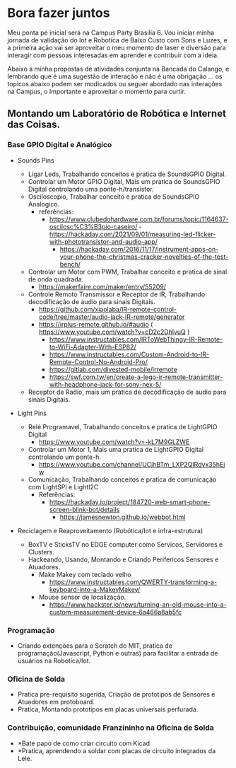 # Bora fazer juntos

Meu ponta pé inicial será na Campus Party Brasilia 6.
Vou iniciar minha jornada de validação do Iot e Robotica de Baixo Custo com Sons e Luzes, e a primeira ação vai ser aproveitar o meu momento de laser e diversão para interagir com pessoas interesadas em aprender e contribuir com a ideia.

Abaixo a minha propostas de atividades conjunta na Bancada do Calango, e lembrando que é uma sugestão de interação e não é uma obrigação ... os topicos abaixo podem ser modicados ou seguer abordado nas interações na Campus, o Importante e aproveitar o momento para curtir.

## Montando um Laboratório de Robótica e Internet das Coisas.
### Base GPIO Digital e Analógico
 - Sounds Pins
	- Ligar Leds, Trabalhando conceitos e pratica de SoundsGPIO Digital.
	- Controlar um Motor GPIO Digital, Mais um pratica de SoundsGPIO Digital controlando uma ponte-h/transistor.	
	- Osciloscopio, Trabalhar conceito e pratica de SoundsGPIO Analogico.
 		- referências:
   			- https://www.clubedohardware.com.br/forums/topic/1164637-oscilosc%C3%B3pio-caseiro/ 
      		        - https://hackaday.com/2021/09/01/measuring-led-flicker-with-phototransistor-and-audio-app/
        		- https://hackaday.com/2016/11/17/instrument-apps-on-your-phone-the-christmas-cracker-novelties-of-the-test-bench/ 		
 	- Controlar um Motor com PWM, Trabalhar conceito e pratica de sinal de onda quadrada.
  		- https://makerfaire.com/maker/entry/55209/  
	- Controle Remoto Transmissor e Receptor de IR, Trabalhando decodificação de audio para sinais Digitais.
 		- https://github.com/xiaolaba/IR-remote-control-code/tree/master/audio-jack-IR-remote/generator
   		- https://irplus-remote.github.io/#audio ( https://www.youtube.com/watch?v=cD2c2DhlvuQ )
     		- https://www.instructables.com/IRToWebThingy-IR-Remote-to-WiFi-Adapter-With-ESP82/
       		- https://www.instructables.com/Custom-Android-to-IR-Remote-Control-No-Android-Pro/
         	- https://gitlab.com/divested-mobile/irremote
          	- https://swf.com.tw/en/create-a-lego-ir-remote-transmitter-with-headphone-jack-for-sony-nex-5/
	- Receptor de Radio, mais um pratica de decodificação de audio para sinais Digitais.
   
 - Light Pins 
	- Relé Programavel, Trabalhando conceitos e pratica de LightGPIO Digital
 		- https://www.youtube.com/watch?v=-kL7M9GLZWE 
	- Controlar um Motor 1, Mais uma pratica de LightGPIO Digital controlando um ponte-h.
 		- https://www.youtube.com/channel/UCjhBTm_LXP2QIRdvx35hEjw 
	- Comunicação,  Trabalhando conceitos e pratica de comunicação com LightSPI e LightI2C
 		- Referências:
   			- https://hackaday.io/project/184720-web-smart-phone-screen-blink-bot/details 
      	 		- https://jamesnewton.github.io/webbot.html 
   
 - Reciclagem e Reaproveitamento (Robótica/Iot e infra-estrutura)
	- BoxTV e SticksTV no EDGE computer como Servicos, Servidores e Clusters.
	- Hackeando, Usando, Montando e Criando Perifericos Sensores e Atuadores.
		- Make Makey com teclado velho
			- https://www.instructables.com/QWERTY-transforming-a-keyboard-into-a-MakeyMakey/
		- Mouse sensor de localização.
  			- https://www.hackster.io/news/turning-an-old-mouse-into-a-custom-measurement-device-6a466a8ab5fc 
### Programação
 - Criando extenções para o Scratch do MIT, pratica de programação(Javascript, Python e outras) para facilitar a entrada de  usuários na Robotica/Iot.
### Oficina de Solda
 - Pratica pre-requisito sugerida, Criação de prototipos de Sensores e Atuadores em protoboard. 
 - Pratica, Montando prototipos em placas universais perfurada.
### Contribuição, comunidade Franzininho na Oficina de Solda 
 - *Bate papo de como criar circuito com Kicad
 - *Pratica, aprendendo a soldar com placas de circuito integrados da Lele.	
